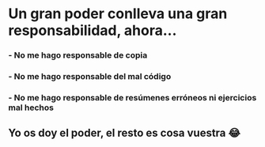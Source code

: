 # Un gran poder conlleva una gran responsabilidad, ahora...

### - No me hago responsable de copia
### - No me hago responsable del mal código
### - No me hago responsable de resúmenes erróneos ni ejercicios mal hechos

## Yo os doy el poder, el resto es cosa vuestra 😂
